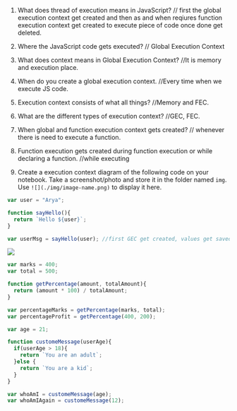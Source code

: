 1. What does thread of execution means in JavaScript? // first the global execution context get created and then as and when reqiures function execution context get created to execute piece of code once done get deleted.

2. Where the JavaScript code gets executed? // Global Execution Context

3. What does context means in Global Execution Context? //It is memory and execution place.

4. When do you create a global execution context. //Every time when we execute JS code.

5. Execution context consists of what all things? //Memory and FEC.

6. What are the different types of execution context? //GEC, FEC.

7. When global and function execution context gets created? // whenever there is need to execute a function.

8. Function execution gets created during function execution or while declaring a function. //while executing


9. Create a execution context diagram of the following code on your notebook. Take a screenshot/photo and store it in the folder named `img`. Use `![](./img/image-name.png)` to display it here.



```js
var user = "Arya";

function sayHello(){
  return `Hello ${user}`;
}

var userMsg = sayHello(user); //first GEC get created, values get saved in memory, FEC will call secondly. asaign the value of var.
```

<!-- Put your image here -->

![](./img/image-name.jpg)



```js
var marks = 400;
var total = 500;

function getPercentage(amount, totalAmount){
  return (amount * 100) / totalAmount;
}

var percentageMarks = getPercentage(marks, total);
var percentageProfit = getPercentage(400, 200);
```

<!-- Put your image here //first GEC get created, values get saved in memory, FEC will call secondly.then value assignment in memory section

![](./img/image-name.jpg) -->



```js
var age = 21;

function customeMessage(userAge){
  if(userAge > 18){
    return `You are an adult`;
  }else {
    return `You are a kid`;
  }
}

var whoAmI = customeMessage(age);
var whoAmIAgain = customeMessage(12);
```

<!-- Put your image here --> 

<!-- ![](./img/image-name.jpg) //first GEC get created, values get saved in memory, FEC will call secondly.then value assignment in memory section -->